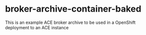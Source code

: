 # broker-archive-container-baked
This is an example ACE broker archive to be used in a OpenShift deployment to an ACE instance
